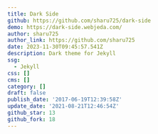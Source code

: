 ```yaml
---
title: Dark Side
github: https://github.com/sharu725/dark-side
demo: https://dark-side.webjeda.com/
author: sharu725
author_link: https://github.com/sharu725
date: 2023-11-30T09:45:57.541Z
description: Dark theme for Jekyll
ssg:
  - Jekyll
css: []
cms: []
category: []
draft: false
publish_date: '2017-06-19T12:39:58Z'
update_date: '2021-08-21T12:46:54Z'
github_star: 13
github_fork: 18
---
```

